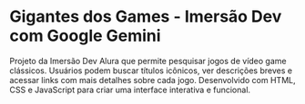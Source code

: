 # Gigantes dos Games - Imersão Dev com Google Gemini
Projeto da Imersão Dev Alura que permite pesquisar jogos de vídeo game clássicos. Usuários podem buscar títulos icônicos, ver descrições breves e acessar links com mais detalhes sobre cada jogo. Desenvolvido com HTML, CSS e JavaScript para criar uma interface interativa e funcional.
